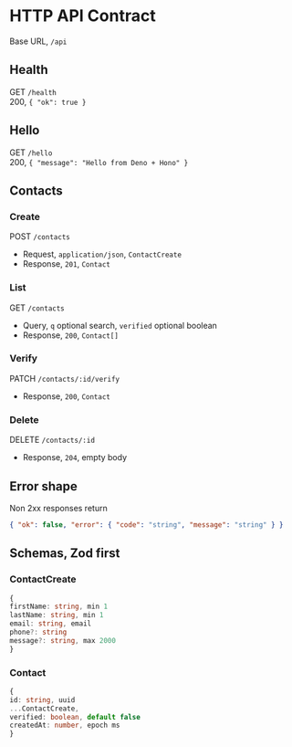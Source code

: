 # HTTP API Contract

Base URL, `/api`

## Health

GET `/health`\
200, `{ "ok": true }`

## Hello

GET `/hello`\
200, `{ "message": "Hello from Deno + Hono" }`

## Contacts

### Create

POST `/contacts`

- Request, `application/json`, `ContactCreate`
- Response, `201`, `Contact`

### List

GET `/contacts`

- Query, `q` optional search, `verified` optional boolean
- Response, `200`, `Contact[]`

### Verify

PATCH `/contacts/:id/verify`

- Response, `200`, `Contact`

### Delete

DELETE `/contacts/:id`

- Response, `204`, empty body

## Error shape

Non 2xx responses return

```json
{ "ok": false, "error": { "code": "string", "message": "string" } }
```

## Schemas, Zod first

### ContactCreate

```typescript
{
firstName: string, min 1
lastName: string, min 1
email: string, email
phone?: string
message?: string, max 2000
}
```

### Contact

```typescript
{
id: string, uuid
...ContactCreate,
verified: boolean, default false
createdAt: number, epoch ms
}
```
